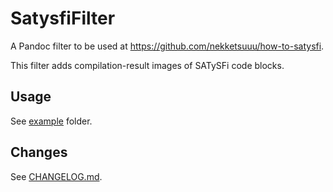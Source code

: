 # SatysfiFilter

A Pandoc filter to be used at <https://github.com/nekketsuuu/how-to-satysfi>.

This filter adds compilation-result images of SATySFi code blocks.

## Usage

See [example](https://github.com/nekketsuuu/SatysfiFilter/tree/master/example) folder.

## Changes

See [CHANGELOG.md](https://github.com/nekketsuuu/SatysfiFilter/blob/master/CHANGELOG.md).
